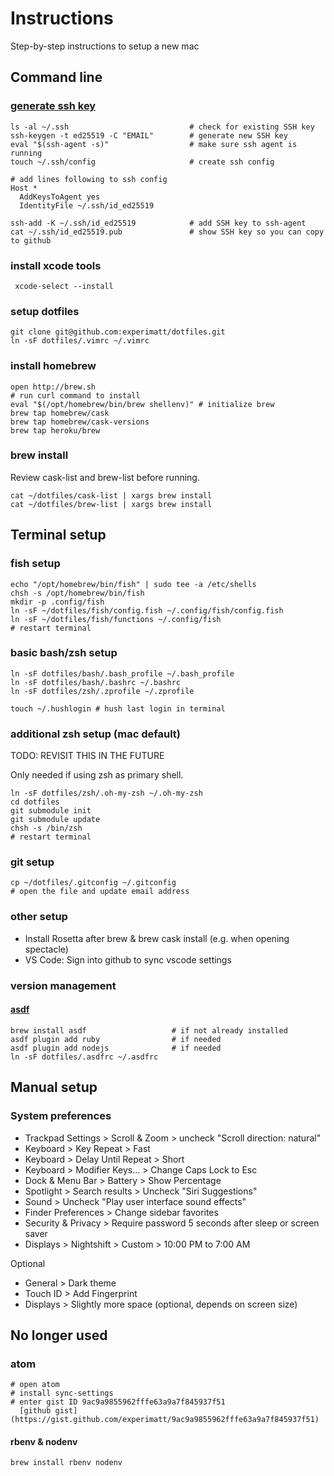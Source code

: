 # Instructions

   Step-by-step instructions to setup a new mac

## Command line

### [generate ssh key](https://help.github.com/articles/generating-a-new-ssh-key-and-adding-it-to-the-ssh-agent/)
  ```
ls -al ~/.ssh                           # check for existing SSH key
ssh-keygen -t ed25519 -C "EMAIL"        # generate new SSH key
eval "$(ssh-agent -s)"                  # make sure ssh agent is running
touch ~/.ssh/config                     # create ssh config

# add lines following to ssh config
Host *
    AddKeysToAgent yes
    IdentityFile ~/.ssh/id_ed25519

ssh-add -K ~/.ssh/id_ed25519            # add SSH key to ssh-agent
cat ~/.ssh/id_ed25519.pub               # show SSH key so you can copy to github
  ```

### install xcode tools
```
 xcode-select --install
```

### setup dotfiles
```
git clone git@github.com:experimatt/dotfiles.git
ln -sF dotfiles/.vimrc ~/.vimrc
```

### install homebrew
```
open http://brew.sh
# run curl command to install
eval "$(/opt/homebrew/bin/brew shellenv)" # initialize brew
brew tap homebrew/cask
brew tap homebrew/cask-versions
brew tap heroku/brew
```

### brew install
Review cask-list and brew-list before running.

```
cat ~/dotfiles/cask-list | xargs brew install
cat ~/dotfiles/brew-list | xargs brew install
```

## Terminal setup

### fish setup
```
echo "/opt/homebrew/bin/fish" | sudo tee -a /etc/shells
chsh -s /opt/homebrew/bin/fish
mkdir -p .config/fish
ln -sF ~/dotfiles/fish/config.fish ~/.config/fish/config.fish
ln -sF ~/dotfiles/fish/functions ~/.config/fish
# restart terminal
```

### basic bash/zsh setup
```
ln -sF dotfiles/bash/.bash_profile ~/.bash_profile
ln -sF dotfiles/bash/.bashrc ~/.bashrc
ln -sF dotfiles/zsh/.zprofile ~/.zprofile

touch ~/.hushlogin # hush last login in terminal
```

### additional zsh setup (mac default)
TODO: REVISIT THIS IN THE FUTURE

Only needed if using zsh as primary shell.

```
ln -sF dotfiles/zsh/.oh-my-zsh ~/.oh-my-zsh
cd dotfiles
git submodule init
git submodule update
chsh -s /bin/zsh
# restart terminal
```

### git setup
```
cp ~/dotfiles/.gitconfig ~/.gitconfig
# open the file and update email address
```

### other setup

* Install Rosetta after brew & brew cask install (e.g. when opening spectacle)
* VS Code: Sign into github to sync vscode settings

### version management

#### [asdf](https://asdf-vm.com/#/core-manage-asdf)
```
brew install asdf                   # if not already installed
asdf plugin add ruby                # if needed
asdf plugin add nodejs              # if needed
ln -sF dotfiles/.asdfrc ~/.asdfrc
```

## Manual setup

### System preferences

  * Trackpad Settings > Scroll & Zoom > uncheck "Scroll direction: natural"
  * Keyboard > Key Repeat > Fast
  * Keyboard > Delay Until Repeat > Short
  * Keyboard > Modifier Keys... > Change Caps Lock to Esc
  * Dock & Menu Bar > Battery > Show Percentage
  * Spotlight > Search results > Uncheck "Siri Suggestions"
  * Sound > Uncheck "Play user interface sound effects"
  * Finder Preferences > Change sidebar favorites
  * Security & Privacy > Require password 5 seconds after sleep or screen saver
  * Displays > Nightshift > Custom > 10:00 PM to 7:00 AM

  Optional
  * General > Dark theme
  * Touch ID > Add Fingerprint
  * Displays > Slightly more space (optional, depends on screen size)

## No longer used

### atom
```
# open atom
# install sync-settings
# enter gist ID 9ac9a9855962fffe63a9a7f845937f51
  [github gist](https://gist.github.com/experimatt/9ac9a9855962fffe63a9a7f845937f51)
```

#### rbenv & nodenv
```
brew install rbenv nodenv
```